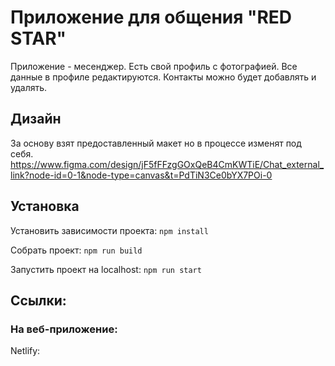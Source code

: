 # Приложение для общения "RED STAR"

Приложение - месенджер. Есть свой профиль с фотографией. Все данные в профиле редактируются.
Контакты можно будет добавлять и удалять.

## Дизайн

За основу взят предоставленный макет но в процессе изменят под себя.
https://www.figma.com/design/jF5fFFzgGOxQeB4CmKWTiE/Chat_external_link?node-id=0-1&node-type=canvas&t=PdTiN3Ce0bYX7POi-0

## Установка

Установить зависимости проекта: `npm install`

Собрать проект: `npm run build`

Запустить проект на localhost: `npm run start`

## Ссылки:

### На веб-приложение:

Netlify:
